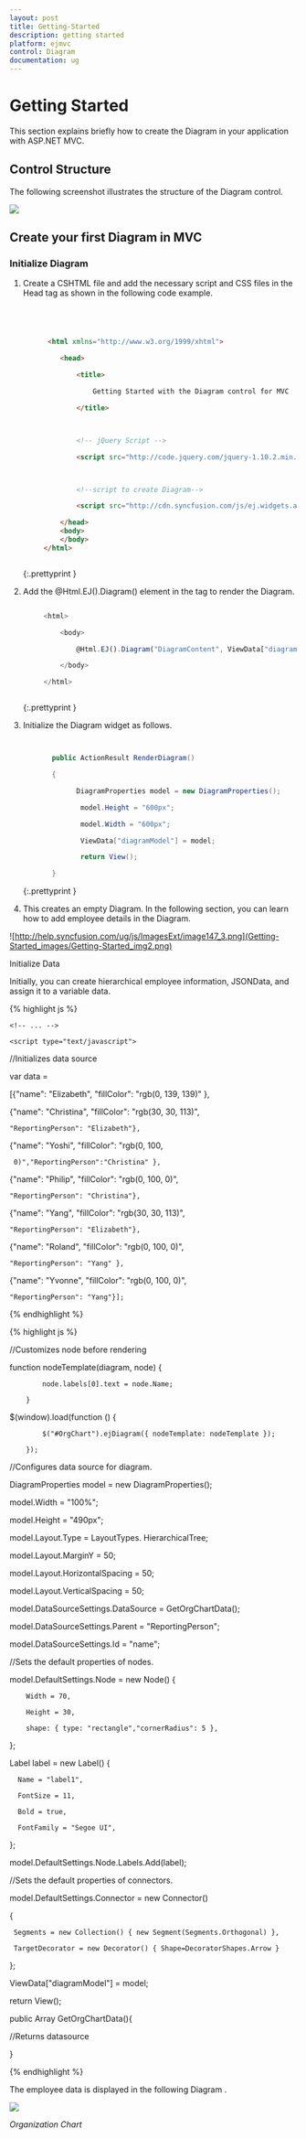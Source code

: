 ```yaml
---
layout: post
title: Getting-Started
description: getting started
platform: ejmvc
control: Diagram
documentation: ug
---
```


# Getting Started

This section explains briefly how to create the Diagram in your application with ASP.NET MVC.

## Control Structure

The following screenshot illustrates the structure of the Diagram control.

![](Getting-Started_images/Getting-Started_img1.png)



## Create your first Diagram in MVC

### Initialize Diagram

1. Create a CSHTML file and add the necessary script and CSS files in the Head tag as shown in the following code example.

   ~~~ html




		 <html xmlns="http://www.w3.org/1999/xhtml">

			<head>

				<title>

					Getting Started with the Diagram control for MVC

				</title>



				<!-- jQuery Script -->

				<script src="http://code.jquery.com/jquery-1.10.2.min.js"></script>



				<!--script to create Diagram-->

				<script src="http://cdn.syncfusion.com/js/ej.widgets.all-latest.min.js"></script>

			</head>
			<body>
			</body>
		</html>



   ~~~
   {:.prettyprint }




2. Add the @Html.EJ().Diagram() element in the <body> tag to render the Diagram.


   ~~~ js
   
		<html>

			<body>

				@Html.EJ().Diagram("DiagramContent", ViewData["diagramModel"] as Syncfusion.JavaScript.DataVisualization.Models.DiagramProperties)     

			</body>

		</html>



   ~~~
   {:.prettyprint }




3. Initialize the Diagram widget as follows.

   ~~~ cs


		  public ActionResult RenderDiagram()

		  {

				DiagramProperties model = new DiagramProperties();

				 model.Height = "600px";

				 model.Width = "600px"; 

				 ViewData["diagramModel"] = model;

				 return View();

		  }


   ~~~
   {:.prettyprint }




4. This creates an empty Diagram. In the following section, you can learn how to add employee details in the Diagram.

![http://help.syncfusion.com/ug/js/ImagesExt/image147_3.png](Getting-Started_images/Getting-Started_img2.png)



Initialize Data

Initially, you can create hierarchical employee information, JSONData, and assign it to a variable data.



{% highlight js %}



<head>

    <!-- ... -->

    <script type="text/javascript">

//Initializes data source

 var data =

  [{"name": "Elizabeth", "fillColor": "rgb(0, 139, 139)" },

   {"name": "Christina", "fillColor": "rgb(30, 30, 113)", 

    "ReportingPerson": "Elizabeth"},

   {"name": "Yoshi", "fillColor": "rgb(0, 100, 

     0)","ReportingPerson":"Christina" },

   {"name": "Philip", "fillColor": "rgb(0, 100, 0)",

    "ReportingPerson": "Christina"},

   {"name": "Yang", "fillColor": "rgb(30, 30, 113)", 

    "ReportingPerson": "Elizabeth"},

   {"name": "Roland", "fillColor": "rgb(0, 100, 0)", 

    "ReportingPerson": "Yang" },

   {"name": "Yvonne", "fillColor": "rgb(0, 100, 0)", 

    "ReportingPerson": "Yang"}];   

  </script>

</head>



{% endhighlight %}



{% highlight js %}



//Customizes node before rendering

function nodeTemplate(diagram, node) {

            node.labels[0].text = node.Name; 

        } 

 $(window).load(function () {

            $("#OrgChart").ejDiagram({ nodeTemplate: nodeTemplate });

        });




//Configures data source for diagram.

  DiagramProperties model = new DiagramProperties();

  model.Width = "100%";

  model.Height = "490px";

  model.Layout.Type = LayoutTypes. HierarchicalTree;

  model.Layout.MarginY = 50;

  model.Layout.HorizontalSpacing = 50;

  model.Layout.VerticalSpacing = 50;

  model.DataSourceSettings.DataSource = GetOrgChartData();

  model.DataSourceSettings.Parent = "ReportingPerson";

  model.DataSourceSettings.Id = "name";



//Sets the default properties of nodes.

  model.DefaultSettings.Node = new Node() {

        Width = 70, 

        Height = 30, 

        shape: { type: "rectangle","cornerRadius": 5 },

  };

  Label label = new Label() {

      Name = "label1", 

      FontSize = 11,

      Bold = true, 

      FontFamily = "Segoe UI", 

  };

  model.DefaultSettings.Node.Labels.Add(label);

//Sets the default properties of connectors.

  model.DefaultSettings.Connector = new Connector()

  {

     Segments = new Collection() { new Segment(Segments.Orthogonal) },

     TargetDecorator = new Decorator() { Shape=DecoratorShapes.Arrow }

  };

  ViewData["diagramModel"] = model;

  return View();

  public Array GetOrgChartData(){

  //Returns datasource

  }



{% endhighlight %}



The employee data is displayed in the following Diagram .

![](Getting-Started_images/Getting-Started_img3.png)


 
_Organization Chart_

